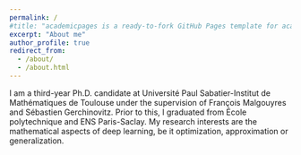 ```yaml
---
permalink: /
#title: "academicpages is a ready-to-fork GitHub Pages template for academic personal websites"
excerpt: "About me"
author_profile: true
redirect_from: 
  - /about/
  - /about.html
---
```


I am a third-year Ph.D. candidate at Université Paul Sabatier-Institut de Mathématiques de Toulouse under the supervision of François Malgouyres and Sébastien Gerchinovitz. Prior to this, I graduated from École polytechnique and ENS Paris-Saclay. My research interests are the mathematical aspects of deep learning, be it optimization, approximation or generalization.

